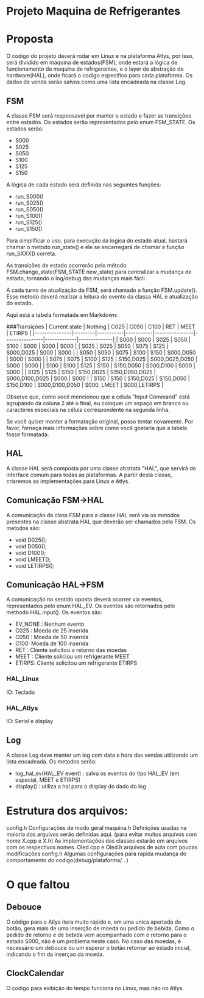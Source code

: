 # Projeto Maquina de Refrigerantes

# Proposta
O codigo do projeto deverá rodar em Linux e na plataforma Atlys, por isso, será dividido em maquina de estados(FSM), onde estará a lógica de funcionamento da maquina de refrigerantes, e o layer de abstração de hardware(HAL), onde ficará o codigo específico para cada plataforma. Os dados de venda serão salvos como uma lista encadeada na classe Log.

## FSM
A classe FSM será responsavel por manter o estado e fazer as transições entre estados. Os estados serão representados pelo enum FSM_STATE. Os estados serão:
- S000
- S025
- S050
- S100
- S125
- S150

A lógica de cada estado será definida nas seguintes funções:
- run_S000()
- run_S025()
- run_S050()
- run_S100()
- run_S125()
- run_S150()

Para simplificar o uso, para execução da logica do estado atual, bastará chamar o metodo run_state() e ele se encarregará de chamar a função run_SXXX() correta.

As transições de estado ocorrerão pelo método FSM.change_state(FSM_STATE new_state) para centralizar a mudança de estado, tornando o log/debug das mudanças mais fácil.

A cada turno de atualização da FSM, será chamado a função FSM.update(). Esse metodo deverá realizar a leitura do evente da classa HAL e atualização do estado.

Aqui está a tabela formatada em Markdown:

###Transições
| Current state | Nothing | C025      | C050      | C100           | RET            | MEET        | ETIRPS       |
|---------------|---------|-----------|-----------|----------------|----------------|-------------|--------------|
| S000          | S000    | S025      | S050      | S100           | S000           | S000 | S000 |
| S025          | S025    | S050      | S075      | S125           | S000,D025      | S000 | S000 |
| S050          | S050    | S075      | S100      | S150           | S000,D050      | S000 | S000 |
| S075          | S075    | S100      | S125      | S150,D025      | S000,D025,D050 | S000 | S000 |
| S100          | S100    | S125      | S150      | S150,D050      | S000,D100      | S000 | S000 |
| S125          | S125    | S150      | S150,D025 | S150,D050,D025 | S000,D100,D025 | S000 | S000 |
| S150          | S150    | S150,D025 | S150,D050 | S150,D100      | S000,D100,D050 | S000, LMEET | S000,LETIRPS |


Observe que, como você mencionou que a célula "Input Command" está agrupando da coluna 2 até o final, eu coloquei um espaço em branco ou caracteres especiais na célula correspondente na segunda linha.

Se você quiser manter a formatação original, posso tentar novamente. Por favor, forneça mais informações sobre como você gostaria que a tabela fosse formatada.

## HAL
A classe HAL será composta por uma classe abstrata "HAL", que servirá de interface comum para todas as plataformas. A partir desta classe, criaremos as implementações para Linux e Atlys.

## Comunicação FSM->HAL
A comunicação da class FSM para a classe HAL será via os metodos presentes na classe abstrata HAL que deverão ser chamados pela FSM. Os metodos são:
- void D025();
- void D050();
- void D100();
- void LMEET();
- void LETIRPS();

## Comunicação HAL->FSM
A comunicação no sentido oposto deverá ocorrer via eventos, representados pelo enum HAL_EV. Os eventos são retornados pelo methodo HAL.input(). Os eventos são:
- EV_NONE : Nenhum evento
- C025 : Moeda de 25 inserida
- C050 : Moeda de 50 inserida
- C100: Moeda de 100 inserida
- RET  : Cliente solicitou o retorno das moedas
- MEET : Cliente soliciou um refrigerante MEET
- ETIRPS: Cliente solicitou um refrigerante ETIRPS

### HAL_Linux
IO: Teclado

### HAL_Atlys
IO: Serial e display


## Log
A classe Log deve manter um log com data e hora das vendas utilizando um lista encadeada. Os metodos serão:
- log_hal_ev(HAL_EV event) : salva os eventos do tipo HAL_EV (em especial, MEET e ETIRPS)
- display() : utiliza a hal para o display do dado do log


# Estrutura dos arquivos:
config.h    Configurações de modo geral
maquina.h   Definições usadas na maioria dos arquivos serão definidas aqui. (para evitar muitos arquivos com nome X.cpp e X.h)
As implementações das classes estarão em arquivos com os respectivos nomes.
Oled.cpp e Oled.h arquivos de aula   com poucas modificações
config.h    Algumas configurações para rapida mudança do comportamento do codigo(debug/plataforma/...)

# O que faltou
## Debouce
O código para o Atlys itera muito rápido e, em uma unica apertada do botão, gera mais de uma inserção de moeda ou pedido de bebida. Como o pedido de retorno e de bebida vem acompanhado com o retorno para o estado S000, não é um problema neste caso. No caso das moedas, é necessário um debouce ou um esperar o botão retornar ao estado inicial, indicando o fim da inserçao da moeda.

## ClockCalendar
O codigo para exibição do tempo funciona no Linux, mas não no Atlys.


